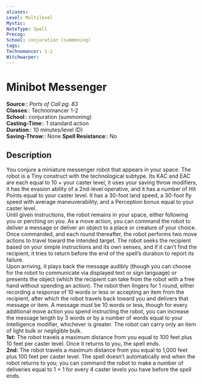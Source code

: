 ```yaml
---
aliases: 
Level: Multilevel
Mystic: 
NoteType: Spell
Precog: 
School: conjuration (summoning) 
tags: 
Technomancer: 1-2
Witchwarper: 
---
```


# Minibot Messenger

**Source**:: _Ports of Call pg. 83_  
**Classes**:: Technomancer 1-2  
**School**:: conjuration (summoning)  
**Casting-Time**:: 1 standard action  
**Duration**:: 10 minutes/level (D)  
**Saving-Throw**:: None
**Spell Resistance**:: No

## Description

You conjure a miniature messenger robot that appears in your space. The robot is a Tiny construct with the technological subtype. Its KAC and EAC are each equal to 10 + your caster level, it uses your saving throw modifiers, it has the evasion ability of a 2nd-level operative, and it has a number of Hit Points equal to your caster level. It has a 30-foot land speed, a 30-foot fly speed with average maneuverability, and a Perception bonus equal to your caster level.  
Until given instructions, the robot remains in your space, either following you or perching on you. As a move action, you can command the robot to deliver a message or deliver an object to a place or creature of your choice. Once commanded, and each round thereafter, the robot performs two move actions to travel toward the intended target. The robot seeks the recipient based on your simple instructions and its own senses, and if it can’t find the recipient, it tries to return before the end of the spell’s duration to report its failure.  
Upon arriving, it plays back the message audibly (though you can choose for the robot to communicate via displayed text or sign language) or presents the object (which the recipient can take from the robot with a free hand without spending an action). The robot then lingers for 1 round, either recording a response of 10 words or less or accepting an item from the recipient, after which the robot travels back toward you and delivers that message or item. A message must be 10 words or less, though for every additional move action you spend instructing the robot, you can increase the message length by 3 words or by a number of words equal to your Intelligence modifier, whichever is greater. The robot can carry only an item of light bulk or negligible bulk.  
**1st:** The robot travels a maximum distance from you equal to 100 feet plus 10 feet per caster level. Once it returns to you, the spell ends.  
**2nd:** The robot travels a maximum distance from you equal to 1,000 feet plus 100 feet per caster level. The spell doesn’t automatically end when the robot returns to you; you can command the robot to make a number of deliveries equal to 1 + 1 for every 4 caster levels you have before the spell ends.
